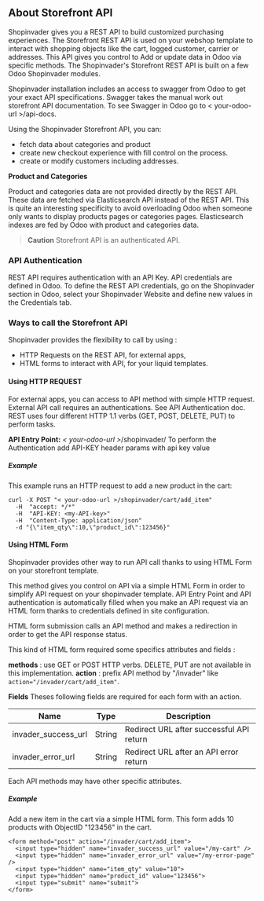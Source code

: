 ## About Storefront API

Shopinvader gives you a REST API to build customized purchasing experiences. The Storefront REST API is used on your webshop template to interact with shopping objects like the cart, logged customer, carrier or addresses. 
This API gives you control to Add or update data in Odoo via specific methods. The Shopinvader's Storefront REST API is built on a few Odoo Shopinvader modules.

Shopinvader installation includes an access to swagger from Odoo to get your exact API specifications. Swagger takes the manual work out storefront API documentation. To see Swagger in Odoo go to
< your-odoo-url >/api-docs.


Using the Shopinvader Storefront API, you can:

-  fetch data about categories and product
-  create new checkout experience with fill control on the process.
-  create or modify customers including addresses.

**Product and Categories**

Product and categories data are not provided directly by the REST API. These data are fetched via Elasticsearch API instead of the REST API.
This is quite an interesting specificity to avoid overloading Odoo when someone only wants to display products pages or categories pages.
Elasticsearch indexes are fed by Odoo with product and categories data. 


 > **Caution** 
 > Storefront API is an authenticated API.
 

### API Authentication

REST API requires authentication with an API Key. API credentials are defined in Odoo.
To define the REST API credentials, go on the Shopinvader section in Odoo, select your Shopinvader Website and define new values in the Credentials tab.


### Ways to call the Storefront API

Shopinvader provides the flexibility to call by using :
-  HTTP Requests on the REST API, for external apps,
-  HTML forms to interact with API, for your liquid templates.

#### Using HTTP REQUEST

For external apps, you can access to API method with simple HTTP request. External API call requires an authentications.
See API Authentication doc. REST uses four different HTTP 1.1 verbs (GET, POST, DELETE, PUT) to perform tasks.

**API Entry Point:** *< your-odoo-url >*/shopinvader/
To perform the Authentication add API-KEY header params with api key value


##### Example

This example runs an HTTP request to add a new product in the cart:

    curl -X POST "< your-odoo-url >/shopinvader/cart/add_item" 
      -H  "accept: */*" 
      -H  "API-KEY: <my-API-key>" 
      -H  "Content-Type: application/json" 
      -d "{\"item_qty\":10,\"product_id\":123456}"



#### Using HTML Form

Shopinvader provides other way to run API call thanks to using HTML Form on your storefront template. 

This method gives you control on API via a simple HTML Form in order to simplify API request on your shopinvader template. 
API Entry Point and API authentication is automatically filled when you make an API request via an HTML form thanks to credentials defined in site configuration.

HTML form submission calls an API method and makes a redirection in order to get the API response status.

This kind of HTML form required some specifics attributes and fields :

**methods** : use GET or POST HTTP verbs. DELETE, PUT are not available in this implementation.
**action** : prefix API method by "/invader" like `action="/invader/cart/add_item"`.

**Fields**
Theses following fields are required for each form with an action.

| Name | Type | Description |
|--------|--------|-------------|
| invader_success_url | String | Redirect URL after successful API return |
| invader_error_url | String | Redirect URL after an API error return |

Each API methods may have other specific attributes.


##### Example

Add a new item in the cart via a simple HTML form. 
This form adds 10 products with ObjectID "123456" in the cart.

    <form method="post" action="/invader/cart/add_item">
      <input type="hidden" name="invader_success_url" value="/my-cart" />
      <input type="hidden" name="invader_error_url" value="/my-error-page" />
      <input type="hidden" name="item_qty" value="10">
      <input type="hidden" name="product_id" value="123456">
      <input type="submit" name="submit">
    </form>
